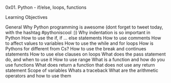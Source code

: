 0x01. Python - if/else, loops, functions

Learning Objectives

General
Why Python programming is awesome (dont forget to tweet today, with the hashtag #pythoniscool :))
	Why indentation is so important in Python
	How to use the if, if ... else statements
	How to use comments
	How to affect values to variables
	How to use the while and for loops
	How is Pythons for different from Cs?
	How to use the break and continues statements
	How to use else clauses on loops
	What does the pass statement do, and when to use it
	How to use range
	What is a function and how do you use functions
	What does return a function that does not use any return statement
	Scope of variables
	Whats a traceback
	What are the arithmetic operators and how to use them
